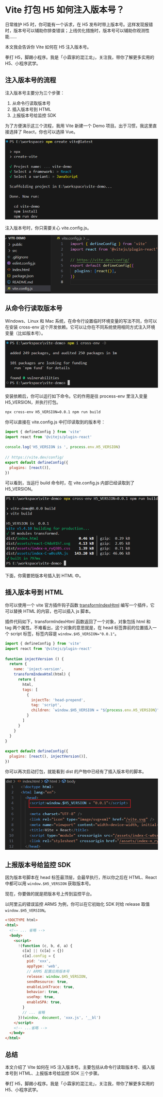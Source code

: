 # Vite 打包 H5 如何注入版本号？

日常维护 H5 时，你可能有一个诉求，在 H5 发布时带上版本号。这样发现报错时，版本号可以辅助你排查错误；上线优化措施时，版本号可以辅助你观测性能……

本文我会告诉你 Vite 如何在 H5 注入版本号。

拳打 H5，脚踢小程序。我是「小霖家的混江龙」，关注我，带你了解更多实用的 H5、小程序武学。

## 注入版本号的流程

注入版本号主要分为三个步骤：

1. 从命令行读取版本号
2. 插入版本号到 HTML
3. 上报版本号给监控 SDK

为了方便演示这三个流程，我用 Vite 新建一个 Demo 项目。出于习惯，我这里直接选择了 React，你也可以选择 Vue。

![](./img/vite-demo.png)

注入版本号时，你只需要关心 vite.config.js。

![](./img/vite-config-js.png)

## 从命令行读取版本号

Windows、Linux 和 Mac 系统，在命令行设置临时环境变量的写法不同，你可以在安装 cross-env 这个开发依赖。它可以让你在不同系统使用相同方式注入环境变量（比如版本号）。

![](./img/cross-env.png)

安装依赖后，你可以运行如下命令。它的作用是往 process-env 里注入变量 H5_VERSION，并执行打包。

```bash
npx cross-env H5_VERSION=0.0.1 npm run build
```

你可以直接在 vite.config.js 中打印读取到的版本号：

```js
import { defineConfig } from 'vite'
import react from '@vitejs/plugin-react'

console.log('H5_VERSION is ', process.env.H5_VERSION)

// https://vite.dev/config/
export default defineConfig({
  plugins: [react()],
})
```

可以看到，当运行 build 命令时，在 vite.config.js 内部已经读取到了 H5_VERSION。

![](./img/build.png)

下面，你需要把版本号插入到 HTML 中。

## 插入版本号到 HTML

你可以使用一个 vite 官方插件钩子函数 [transformIndexHtml](https://vitejs.cn/vite3-cn/guide/api-plugin.html#transformindexhtml) 编写一个插件，它可以替换 HTML 的内容，也可以插入 js 脚本。

插件代码如下，transformIndexHtml 函数返回了一个对象，对象包括 html 和 tag 两个属性。不难看出，这个对象的意思就是，在 head 标签靠前的位置插入一个 script 标签，标签内容是 `window.$H5_VERSION="0.0.1"`。

```js
import { defineConfig } from 'vite'
import react from '@vitejs/plugin-react'

function injectVersion () {
  return {
    name: 'inject-version',
    transformIndexHtml(html) {
      return {
        html,
        tags: [
          {
            injectTo: 'head-prepend',
            tag: 'script',
            children: `window.$H5_VERSION = "${process.env.H5_VERSION}"`
          }
        ]
      }
    }
  }
}

export default defineConfig({
  plugins: [react(), injectVersion()],
})
```

你可以再次启动打包，就能看到 dist 的产物中已经有了插入版本号的脚本。

![](./img/dist.png)

## 上报版本号给监控 SDK

因为版本号脚本在 head 标签最顶层，会最早执行，所以你之后在 HTML、React 中都可以用 `window.$H5_VERSION` 获取版本号。

现在，你要做的就是把版本号上传到监控平台。

以阿里云的错误监控 ARMS 为例，你可以在它初始化 SDK 时给 release 取值 `window.$H5_VERSION`。

```html
<!DOCTYPE html>
<html>
  <!-- ... 省略 -->
  <body>
    <script>
      !(function (c, b, d, a) {
        c[a] || (c[a] = {})
        c[a].config = {
          pid: 'xxx',
          appType: 'web',
          // ARMS 配置应用版本号
          release: window.$H5_VERSION,
          sendResource: true,
          enableLinkTrace: true,
          behavior: true,
          useFmp: true,
          enableSPA: true,
        }
        // ... 省略
      })(window, document, 'xxx.js', '__bl')
    </script>
    <!-- ...省略 -->
  </body>
</html>
```

## 总结

本文介绍了 Vite 如何在 H5 注入版本号。主要包括从命令行读取版本号、插入版本号到 HTML、上报版本号给监控 SDK 三个步骤。

拳打 H5，脚踢小程序。我是「小霖家的混江龙」，关注我，带你了解更多实用的 H5、小程序武学。
